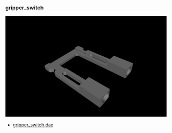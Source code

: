 <!---
 This file is automatically generated by the script 'create_preview_list.py'. Any changes will be lost 
-->

### gripper_switch

![gripper_switch](gripper/gripper_switch/preview.png)

* [gripper_switch.dae](gripper/gripper_switch/gripper_switch.dae?raw=true)

